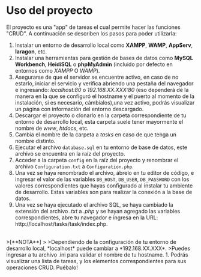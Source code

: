 # Uso del proyecto

El proyecto es una "app" de tareas el cual permite hacer las funciones "CRUD". A continuación se describen los pasos para poder utilizarla:

1. Instalar un entorno de desarrollo local como **XAMPP**, **WAMP**, **AppServ**, **laragon**, etc.
1. Instalar una herramientas para gestión de bases de datos como **MySQL Workbench**, **HeidiSQL** o **phpMyAdmin** (incluido por defecto en entornos como *XAMPP* O *WAMP*).
1. Asegurarse de que el servidor se encuentre activo, en caso de no estarlo, iniciar el servicio y verifica abriendo una pestaña del navegador e ingresando: *localhost:80* o *192.168.XX.XXX:80* (eso dependerá de la manera en la que se configuró el hostname y el puerto al momento de la instalación, si es necesario, cámbialos),una vez activo, podrás visualizar un página con información del entorno descargado.
1. Descargar el proyecto o clonarlo en la carpeta correspondiente de tu entorno de desarrollo local, esta carpeta suele tener mayormente el nombre de *www*, *htdocs*, etc.
1. Cambia el nombre de la carpeta a *tasks* en caso de que tenga un nombre distinto.
1. Ejecutar el archivo `database.sql` en tu entorno de base de datos, este archivo se encuentra en la raíz del proyecto.
1. Acceder a la carpeta `config` en la raíz del proyecto y renombrar el archivo `Configuration.txt` a `Configuration.php`.
1. Una vez se haya renombrado el archivo, ábrelo en tu editor de código, e ingresar el valor de las variables `DB_HOST`, `DB_USER`, `DB_PASSWORD` con los valores correspondientes que hayas configurado al instalar tu ambiente de desarrollo. Estas variables son para realizar la conexión a la base de datos.
1. Una vez se haya ejecutado el archivo SQL, se haya cambiado la extensión del archivo *.txt* a *.php* y se hayan agregado las variables correspondientes, abre tu navegador e ingresa en la URL:
http://localhost/tasks/task/index.php.
<br>
   >[**NOTA**]
   >
   >Dependiendo de la configuración de tu entorno de desarrollo local, *localhost* puede cambiar a *192.168.XX.XXX*.
   >Puedes ingresar a tu archivo .ini para validar el nombre de tu hostname.
1. Podrás visualizar una lista de tareas, y los elementos correspondientes para sus operaciones CRUD. Puébalo!